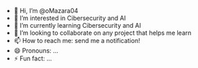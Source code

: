 - 👋 Hi, I’m @oMazara04
- 👀 I’m interested in Cibersecurity and AI
- 🌱 I’m currently learning Cibersecurity and AI
- 💞️ I’m looking to collaborate on any project that helps me learn
- 📫 How to reach me: send me a notification!
- 😄 Pronouns: ...
- ⚡ Fun fact: ...

<!---
oMazara04/oMazara04 is a ✨ special ✨ repository because its `README.md` (this file) appears on your GitHub profile.
You can click the Preview link to take a look at your changes.
--->
